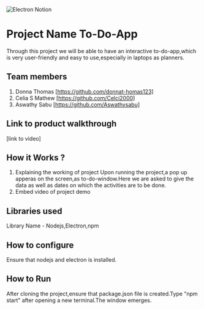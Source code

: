 ![Electron Notion](https://user-images.githubusercontent.com/64391274/235363274-375ce61c-721f-4543-a150-1b99525d54ac.png)


# Project Name To-Do-App
Through this project we will be able to have an interactive to-do-app,which is very user-friendly and easy to use,especially in laptops as planners.
## Team members
1. Donna Thomas [https://github.com/donnat-homas123]
2. Celia S Mathew [https://github.com/Celci2000]
3. Aswathy Sabu [https://github.com/Aswathysabu]
## Link to product walkthrough
[link to video]
## How it Works ?
1. Explaining the working of project
Upon running the project,a pop up apperas on the screen,as to-do-window.Here we are asked to give the data as well as dates on which the activities are to be done.
2. Embed video of project demo
## Libraries used
Library Name - Nodejs,Electron,npm
## How to configure
Ensure that nodejs and electron is installed.
## How to Run

After cloning the project,ensure that package.json file is created.Type "npm start" after opening a new terminal.The window emerges.
